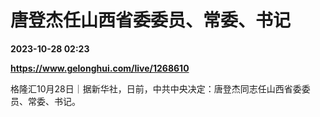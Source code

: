# 唐登杰任山西省委委员、常委、书记

**2023-10-28 02:23**

**https://www.gelonghui.com/live/1268610**

格隆汇10月28日｜据新华社，日前，中共中央决定：唐登杰同志任山西省委委员、常委、书记。